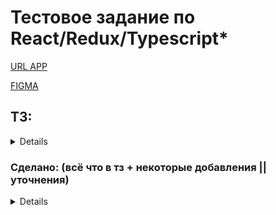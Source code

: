 # Тестовое задание по React/Redux/Typescript*

[URL APP](https://react-bastion-tasks.vercel.app/)  

[FIGMA](https://www.figma.com/file/fZoiXvZ8hMLw31oAs1spJD/Published-RU-%C2%ABBastion-Group%C2%BB)

## ТЗ:
<details>  

+ (1) Сверстать главную страницу.    
Все элементы могут быть не функциональными (то есть их просто сверстать, без эффектов), а просто сверстанными, кроме тех, что обозначены ниже.  
+ (2) В шапке вместо "О нас, производство, ..." поставить ссылки "Типы продуктов", "Продукты"   
  При переходе на ссылки шапка и подвал  остаются неизменными. А вместо основного контента  
  + 2.1. Типы продуктов - форма добавления типов продуктов (id + название)  
  + 2.2. Продукты - форма добавления продукта. (id + название + выбор типа продукта из предыдущего пункта + цена + ГОСТ).  
Загрузка фотографии по заданию не обязательно (можно просто для все одинаковую заглушку выводить). Но если сделаете, будет преимуществом.  
  + 2.3. В каждой из форм реализовать валидацию данных.  
  + 2.4. Если в названии есть буква "о", то такой товар  - "хит". Если есть буква "а", то акция.  
  + 2.5. Удаления реализовывать НЕ надо.  
  + 2.6. Сохранять где-то на сервере ничего НЕ требуется. Нас интересует только react часть  
+ (3) Блок с товарами на главной.  
  + 3.1. Карточки.  (отображаются те, что мы добавили)  
    + 3.1.1. Эффект при наведении, как в макете  
    + 3.1.2. Кнопки +/- и добавление в корзину  
    + 3.1.3. При добавлении в корзину в шапке у иконки значение меняется  
    + 3.1.4. Надписи Хит и Акция исходя из данных пункта 2.4.  
  + 3.2. Над карточками список ГОСТОВ.
    + Список уникальных гостов, согласно добавленным товарам.
    + Если нажимаем, гост выделяется, если отжимаем, то убирается.
    + Если выбран  ОДИН или несколько гостов. То фильтруются карточки по Этим ГОСТАМ.
  + 3.3. Блок фильтрации Достаточно реализовать только 2 фильтра
    + 3.3.1. По цене. (разрешено использовать библиотеки для слайдера)
    + 3.3.2. По Типу продукта.
+ (4) При клике на Корзину в шапке открывается страница Корзины с соответствующим списком товаров.
    + 4.1. Функционал корзины работоспособный делаем.
    + 4.1. При клике на Оформить заказ в консоль вывести перечь бронируемого и Данные о покупателе.
    + 4.2. Обеспечить валидацию формы покупателя.  
    
    UPD.      
Подвал в макете картинкой. Его можно так картинкой и вставить, раз он там в таком виде.  
Можно использовать redux toolkit.  
Bootstrap лучше не использовать, но карать за это не буду.  
</details>



### Сделано: (всё что в тз + некоторые добавления || уточнения)
<details>  

+ Добавлены страницы (- главная с карточками товара, - корзина, - добавление типа, - добавление продукта ) [роутинг]   
  + Валидация форм,в продукт, можно добавить товар без гостов, либо с ценной, содержащей 1 цифру после запятой
+ КАРТОЧКИ С ТОВАРОМ  
  + Оставил 3 тестовых, для наполнения...
  + Если один и тот же товар добавлять в корзину, происходит просто увеличение счётчика(на кол-во установленное в данный момент)
+  ФИЛЬТРЫ
    + плавные "Аккордеоны" в фильтрах
    + При установки цены слайдером, данные корректируются  только после остановки ползунка (Не происходит 10000 отправок в redux store)
    + Слайдер синхронен с инпутами(если в инпуте пусто, появляется placeholder)
    + Фильтр цены изначально установлен на мин,макс ценник присутствующих  товаров в списке (ниже или выше выбрать нельзя)
    + Кнопка сброса фильтров не активна,если они не установлены
    + Фильтры сочетаются  с друг другом
+ КОРЗИНА
    + Если корзина пустая,выводится  сообщение об этом
    + Возможность очистить корзину или удалить элемент
    + Можно ввести кол-во товара в инпут(или изменять кнопками +1 || -1), если товара больше 100 или меньше 1, то выскакивает предупреждение, и корректируются данные
    + Итоговая цена указывается с разбиением (13 600, 2 400 и тп)
    + Валидация формы + вывод в консоль данные  
    
</details>

